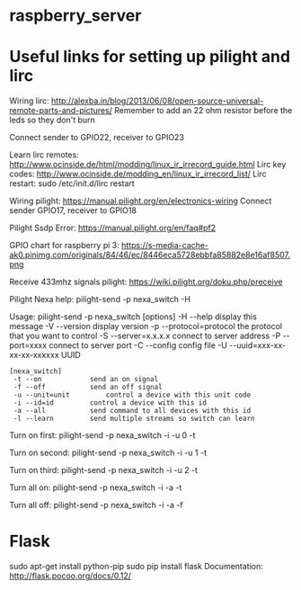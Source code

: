 # raspberry_server

# Useful links for setting up pilight and lirc
Wiring lirc: http://alexba.in/blog/2013/06/08/open-source-universal-remote-parts-and-pictures/
Remember to add an 22 ohm resistor before the leds so they don't burn

Connect sender to GPIO22, receiver to GPIO23

Learn lirc remotes: http://www.ocinside.de/html/modding/linux_ir_irrecord_guide.html
Lirc key codes: http://www.ocinside.de/modding_en/linux_ir_irrecord_list/
Lirc restart: sudo /etc/init.d/lirc restart

Wiring pilight: https://manual.pilight.org/en/electronics-wiring
Connect sender GPIO17, receiver to GPIO18

Pilight Ssdp Error: https://manual.pilight.org/en/faq#pf2

GPIO chart for raspberry pi 3: https://s-media-cache-ak0.pinimg.com/originals/84/46/ec/8446eca5728ebbfa85882e8e16af8507.png

Receive 433mhz signals pilight: https://wiki.pilight.org/doku.php/preceive

Pilight Nexa help:
pilight-send -p nexa_switch -H

Usage: pilight-send -p nexa_switch [options]
	 -H --help			display this message
	 -V --version			display version
	 -p --protocol=protocol		the protocol that you want to control
	 -S --server=x.x.x.x		connect to server address
	 -P --port=xxxx			connect to server port
	 -C --config			config file
	 -U --uuid=xxx-xx-xx-xx-xxxxxx	UUID

	[nexa_switch]
	 -t --on			send an on signal
	 -f --off			send an off signal
	 -u --unit=unit			control a device with this unit code
	 -i --id=id			control a device with this id
	 -a --all			send command to all devices with this id
	 -l --learn			send multiple streams so switch can learn


Turn on first:
pilight-send -p nexa_switch -i <uuid> -u 0 -t

Turn on second:
pilight-send -p nexa_switch -i <uuid> -u 1 -t

Turn on third:
pilight-send -p nexa_switch -i <uuid> -u 2 -t

Turn all on:
pilight-send -p nexa_switch -i <uuid> -a -t

Turn all off:
pilight-send -p nexa_switch -i <uuid> -a -f

# Flask
sudo apt-get install python-pip
sudo pip install flask
Documentation: http://flask.pocoo.org/docs/0.12/

